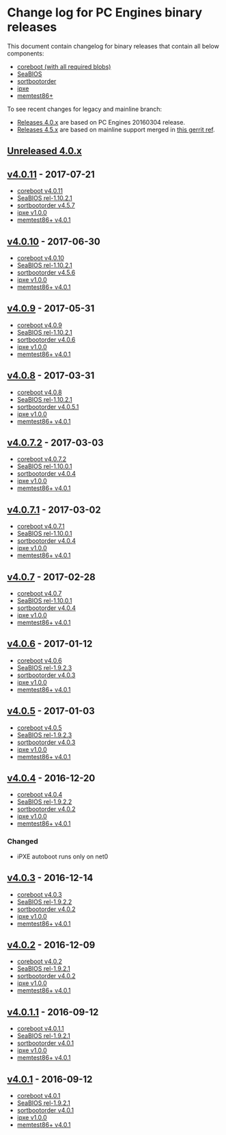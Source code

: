 Change log for PC Engines binary releases
=========================================

This document contain changelog for binary releases that contain all below
components:

* [coreboot (with all required blobs)](https://github.com/pcengines/coreboot)
* [SeaBIOS](https://github.com/pcengines/seabios)
* [sortbootorder](https://github.com/pcengines/sortbootorder)
* [ipxe](https://github.com/pcengines/ipxe)
* [memtest86+](https://github.com/pcengines/memtest86plus)

To see recent changes for legacy and mainline branch:
* [Releases 4.0.x](#unreleased-40x) are based on PC Engines 20160304 release.
* [Releases 4.5.x](#unreleased-45x) are based on mainline support merged in
  [this gerrit ref](https://review.coreboot.org/#/c/14138/).

## [Unreleased 4.0.x]

## [v4.0.11] - 2017-07-21
- [coreboot v4.0.11](https://github.com/pcengines/coreboot/blob/coreboot-4.0.x/CHANGELOG.md#v4011---2017-07-21)
- [SeaBIOS rel-1.10.2.1](https://github.com/pcengines/seabios/blob/apu_support/CHANGELOG.md#rel-11021---2017-03-31)
- [sortbootorder v4.5.7](https://github.com/pcengines/sortbootorder/blob/master/CHANGELOG.md#v457---2017-07-21)
- [ipxe v1.0.0](https://github.com/pcengines/ipxe)
- [memtest86+ v4.0.1](https://github.com/pcengines/memtest86plus/blob/coreboot-4.0.x/CHANGELOG.md#v401---2016-05-11)

## [v4.0.10] - 2017-06-30
- [coreboot v4.0.10](https://github.com/pcengines/coreboot/blob/coreboot-4.0.x/CHANGELOG.md#v4010---2017-06-30)
- [SeaBIOS rel-1.10.2.1](https://github.com/pcengines/seabios/blob/apu_support/CHANGELOG.md#rel-11021---2017-03-31)
- [sortbootorder v4.5.6](https://github.com/pcengines/sortbootorder/blob/master/CHANGELOG.md#v456---2017-06-29)
- [ipxe v1.0.0](https://github.com/pcengines/ipxe)
- [memtest86+ v4.0.1](https://github.com/pcengines/memtest86plus/blob/coreboot-4.0.x/CHANGELOG.md#v401---2016-05-11)

## [v4.0.9] - 2017-05-31
- [coreboot v4.0.9](https://github.com/pcengines/coreboot/blob/coreboot-4.0.x/CHANGELOG.md#v409---2017-05-30)
- [SeaBIOS rel-1.10.2.1](https://github.com/pcengines/seabios/blob/apu_support/CHANGELOG.md#rel-11021---2017-03-31)
- [sortbootorder v4.0.6](https://github.com/pcengines/sortbootorder/blob/coreboot-4.0.x/CHANGELOG.md#v406---2017-05-30)
- [ipxe v1.0.0](https://github.com/pcengines/ipxe)
- [memtest86+ v4.0.1](https://github.com/pcengines/memtest86plus/blob/coreboot-4.0.x/CHANGELOG.md#v401---2016-05-11)

## [v4.0.8] - 2017-03-31
- [coreboot v4.0.8](https://github.com/pcengines/coreboot/blob/coreboot-4.0.x/CHANGELOG.md#v408---2017-03-31)
- [SeaBIOS rel-1.10.2.1](https://github.com/pcengines/seabios/blob/apu_support/CHANGELOG.md#rel-11021---2017-03-31)
- [sortbootorder v4.0.5.1](https://github.com/pcengines/sortbootorder/blob/coreboot-4.0.x/CHANGELOG.md#v4051---2017-03-31)
- [ipxe v1.0.0](https://github.com/pcengines/ipxe)
- [memtest86+ v4.0.1](https://github.com/pcengines/memtest86plus/blob/coreboot-4.0.x/CHANGELOG.md#v401---2016-05-11)

## [v4.0.7.2] - 2017-03-03
- [coreboot v4.0.7.2](https://github.com/pcengines/coreboot/blob/coreboot-4.0.x/CHANGELOG.md#v4072---2017-03-03)
- [SeaBIOS rel-1.10.0.1](https://github.com/pcengines/seabios/blob/coreboot-4.0.x/CHANGELOG.md#rel-11001---2017-02-23)
- [sortbootorder v4.0.4](https://github.com/pcengines/sortbootorder/blob/coreboot-4.0.x/CHANGELOG.md#v404---2017-02-28)
- [ipxe v1.0.0](https://github.com/pcengines/ipxe)
- [memtest86+ v4.0.1](https://github.com/pcengines/memtest86plus/blob/coreboot-4.0.x/CHANGELOG.md#v401---2016-05-11)

## [v4.0.7.1] - 2017-03-02
- [coreboot v4.0.7.1](https://github.com/pcengines/coreboot/blob/coreboot-4.0.x/CHANGELOG.md#v4071---2017-03-02)
- [SeaBIOS rel-1.10.0.1](https://github.com/pcengines/seabios/blob/coreboot-4.0.x/CHANGELOG.md#rel-11001---2017-02-23)
- [sortbootorder v4.0.4](https://github.com/pcengines/sortbootorder/blob/coreboot-4.0.x/CHANGELOG.md#v404---2017-02-28)
- [ipxe v1.0.0](https://github.com/pcengines/ipxe)
- [memtest86+ v4.0.1](https://github.com/pcengines/memtest86plus/blob/coreboot-4.0.x/CHANGELOG.md#v401---2016-05-11)

## [v4.0.7] - 2017-02-28
- [coreboot v4.0.7](https://github.com/pcengines/coreboot/blob/coreboot-4.0.x/CHANGELOG.md#v407---2017-02-28)
- [SeaBIOS rel-1.10.0.1](https://github.com/pcengines/seabios/blob/coreboot-4.0.x/CHANGELOG.md#rel-11001---2017-02-23)
- [sortbootorder v4.0.4](https://github.com/pcengines/sortbootorder/blob/coreboot-4.0.x/CHANGELOG.md#v404---2017-02-28)
- [ipxe v1.0.0](https://github.com/pcengines/ipxe)
- [memtest86+ v4.0.1](https://github.com/pcengines/memtest86plus/blob/coreboot-4.0.x/CHANGELOG.md#v401---2016-05-11)

## [v4.0.6] - 2017-01-12
- [coreboot v4.0.6](https://github.com/pcengines/coreboot/blob/coreboot-4.0.x/CHANGELOG.md#v406---2017-01-12)
- [SeaBIOS rel-1.9.2.3](https://github.com/pcengines/seabios/blob/coreboot-4.0.x/CHANGELOG.md#rel-1923---2017-01-03)
- [sortbootorder v4.0.3](https://github.com/pcengines/sortbootorder/blob/coreboot-4.0.x/CHANGELOG.md#v403---2017-01-03)
- [ipxe v1.0.0](https://github.com/pcengines/ipxe)
- [memtest86+ v4.0.1](https://github.com/pcengines/memtest86plus/blob/coreboot-4.0.x/CHANGELOG.md#v401---2016-05-11)

## [v4.0.5] - 2017-01-03
- [coreboot v4.0.5](https://github.com/pcengines/coreboot/blob/coreboot-4.0.x/CHANGELOG.md#v405---2017-01-03)
- [SeaBIOS rel-1.9.2.3](https://github.com/pcengines/seabios/blob/coreboot-4.0.x/CHANGELOG.md#rel-1923---2017-01-03)
- [sortbootorder v4.0.3](https://github.com/pcengines/sortbootorder/blob/coreboot-4.0.x/CHANGELOG.md#v403---2017-01-03)
- [ipxe v1.0.0](https://github.com/pcengines/ipxe)
- [memtest86+ v4.0.1](https://github.com/pcengines/memtest86plus/blob/coreboot-4.0.x/CHANGELOG.md#v401---2016-05-11)

## [v4.0.4] - 2016-12-20
- [coreboot v4.0.4](https://github.com/pcengines/coreboot/blob/coreboot-4.0.x/CHANGELOG.md#v404---2016-12-20)
- [SeaBIOS rel-1.9.2.2](https://github.com/pcengines/seabios/blob/coreboot-4.0.x/CHANGELOG.md#rel-1922---2016-12-13)
- [sortbootorder v4.0.2](https://github.com/pcengines/sortbootorder/blob/coreboot-4.0.x/CHANGELOG.md#v402---2016-12-09)
- [ipxe v1.0.0](https://github.com/pcengines/ipxe)
- [memtest86+ v4.0.1](https://github.com/pcengines/memtest86plus/blob/coreboot-4.0.x/CHANGELOG.md#v401---2016-05-11)

### Changed
- iPXE autoboot runs only on net0

## [v4.0.3] - 2016-12-14
- [coreboot v4.0.3](https://github.com/pcengines/coreboot/blob/coreboot-4.0.x/CHANGELOG.md#v403---2016-12-14)
- [SeaBIOS rel-1.9.2.2](https://github.com/pcengines/seabios/blob/coreboot-4.0.x/CHANGELOG.md#rel-1922---2016-12-13)
- [sortbootorder v4.0.2](https://github.com/pcengines/sortbootorder/blob/coreboot-4.0.x/CHANGELOG.md#v402---2016-12-09)
- [ipxe v1.0.0](https://github.com/pcengines/ipxe)
- [memtest86+ v4.0.1]()

## [v4.0.2] - 2016-12-09
- [coreboot v4.0.2](https://github.com/pcengines/coreboot/blob/coreboot-4.0.x/CHANGELOG.md#v402---2016-12-09)
- [SeaBIOS rel-1.9.2.1](https://github.com/pcengines/seabios/blob/coreboot-4.0.x/CHANGELOG.md#rel-1921---2016-10-04)
- [sortbootorder v4.0.2](https://github.com/pcengines/sortbootorder/blob/coreboot-4.0.x/CHANGELOG.md#v402---2016-12-09)
- [ipxe v1.0.0](https://github.com/pcengines/ipxe)
- [memtest86+ v4.0.1](https://github.com/pcengines/memtest86plus/blob/coreboot-4.0.x/CHANGELOG.md#v401---2016-05-11)

## [v4.0.1.1] - 2016-09-12
- [coreboot v4.0.1.1](https://github.com/pcengines/coreboot/blob/coreboot-4.0.x/CHANGELOG.md#v4011---2016-09-12)
- [SeaBIOS rel-1.9.2.1](https://github.com/pcengines/seabios/blob/coreboot-4.0.x/CHANGELOG.md#rel-1921---2016-10-04)
- [sortbootorder v4.0.1](https://github.com/pcengines/sortbootorder/blob/coreboot-4.0.x/CHANGELOG.md#v401---2016-08-14)
- [ipxe v1.0.0](https://github.com/pcengines/ipxe)
- [memtest86+ v4.0.1](https://github.com/pcengines/memtest86plus/blob/coreboot-4.0.x/CHANGELOG.md#v401---2016-05-11)

## [v4.0.1] - 2016-09-12
- [coreboot v4.0.1](https://github.com/pcengines/coreboot/blob/coreboot-4.0.x/CHANGELOG.md#v401---2016-09-12)
- [SeaBIOS rel-1.9.2.1](https://github.com/pcengines/seabios/blob/coreboot-4.0.x/CHANGELOG.md#rel-1921---2016-10-04)
- [sortbootorder v4.0.1](https://github.com/pcengines/sortbootorder/blob/coreboot-4.0.x/CHANGELOG.md#v401---2016-08-14)
- [ipxe v1.0.0](https://github.com/pcengines/ipxe)
- [memtest86+ v4.0.1](https://github.com/pcengines/memtest86plus/blob/coreboot-4.0.x/CHANGELOG.md#v401---2016-05-11)

[Unreleased 4.0.x]: https://github.com/pcengines/coreboot/compare/v4.0.11...coreboot-4.0.x
[v4.0.11]: https://github.com/pcengines/coreboot/compare/v4.0.10...v4.0.11
[v4.0.10]: https://github.com/pcengines/coreboot/compare/v4.0.9...v4.0.10
[v4.0.9]: https://github.com/pcengines/coreboot/compare/v4.0.8...v4.0.9
[v4.0.8]: https://github.com/pcengines/coreboot/compare/v4.0.7.2...v4.0.8
[v4.0.7.2]: https://github.com/pcengines/coreboot/compare/v4.0.7.1...v4.0.7.2
[v4.0.7.1]: https://github.com/pcengines/coreboot/compare/v4.0.7...v4.0.7.1
[v4.0.7]: https://github.com/pcengines/coreboot/compare/v4.0.6...v4.0.7
[v4.0.6]: https://github.com/pcengines/coreboot/compare/v4.0.5...v4.0.6
[v4.0.5]: https://github.com/pcengines/coreboot/compare/v4.0.4...v4.0.5
[v4.0.4]: https://github.com/pcengines/coreboot/compare/v4.0.3...v4.0.4
[v4.0.3]: https://github.com/pcengines/coreboot/compare/v4.0.2...v4.0.3
[v4.0.2]: https://github.com/pcengines/coreboot/compare/v4.0.1.1...v4.0.2
[v4.0.1.1]: https://github.com/pcengines/coreboot/compare/v4.0.1...v4.0.1.1
[v4.0.1]: https://github.com/pcengines/coreboot/compare/88a4f96110fbd3f55ee727bd01f53875f1c6c398...v4.0.1
